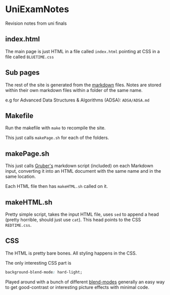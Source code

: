 # UniExamNotes
Revision notes from uni finals


## index.html

The main page is just HTML in a file called `index.html` pointing at CSS in a file called `BLUETIME.css`

## Sub pages
The rest of the site is generated from the [markdown](https://daringfireball.net/projects/markdown/syntax) files. 
Notes are stored within their own markdown files within a folder of the same name. 

e.g for Advanced Data Structures & Algorithms (ADSA): `ADSA/ADSA.md`

## Makefile
Run the makefile with `make` to recompile the site. 

This just calls `makePage.sh` for each of the folders.


## makePage.sh  
This just calls [Gruber's](https://daringfireball.net/projects/markdown/) markdown script (included) on each Markdown input, converting it into an HTML document with the same name and in the same location.  

Each HTML file then has `makeHTML.sh` called on it. 



## makeHTML.sh

Pretty simple script, takes the input HTML file, uses `sed` to append a head (pretty horrible, should just use `cat`). 
This head points to the CSS `REDTIME.css`.  

## CSS
The HTML is pretty bare bones. All styling happens in the CSS.

The only interesting CSS part is     

```CSS
background-blend-mode: hard-light;
```

Played around with a bunch of different [blend-modes](https://developer.mozilla.org/en-US/docs/Web/CSS/background-blend-mode) generally an easy way to get good-contrast or interesting picture effects with minimal code.






